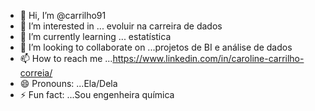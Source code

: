 - 👋 Hi, I’m @carrilho91
- 👀 I’m interested in ... evoluir na carreira de dados
- 🌱 I’m currently learning ... estatística
- 💞️ I’m looking to collaborate on ...projetos de BI e análise de dados
- 📫 How to reach me ...https://www.linkedin.com/in/caroline-carrilho-correia/
- 😄 Pronouns: ...Ela/Dela
- ⚡ Fun fact: ...Sou engenheira química 

<!---
carrilho91/carrilho91 is a ✨ special ✨ repository because its `README.md` (this file) appears on your GitHub profile.
You can click the Preview link to take a look at your changes.
--->
